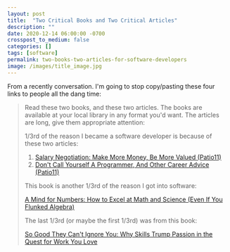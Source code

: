 ```yaml
---
layout: post
title:  "Two Critical Books and Two Critical Articles"
description: ""
date: 2020-12-14 06:00:00 -0700
crosspost_to_medium: false
categories: []
tags: [software]
permalink: two-books-two-articles-for-software-developers
image: /images/title_image.jpg
---
```


From a recently conversation. I'm going to stop copy/pasting these four links to people all the dang time:

> Read these two books, and these two articles. The books are available at your local library in any format you'd want. The articles are long, give them appropriate attention:
> 
> 1/3rd of the reason I became a software developer is because of these two articles:
> 
> 1. [Salary Negotiation: Make More Money, Be More Valued (Patio11)](https://www.kalzumeus.com/2012/01/23/salary-negotiation/)
> 1. [Don't Call Yourself A Programmer, And Other Career Advice (Patio11)](https://www.kalzumeus.com/2011/10/28/dont-call-yourself-a-programmer/)
> 
> This book is another 1/3rd of the reason I got into software:
> 
> [A Mind for Numbers: How to Excel at Math and Science (Even If You Flunked Algebra) ](https://www.goodreads.com/book/show/18693655-a-mind-for-numbers)
> 
> The last 1/3rd (or maybe the first 1/3rd) was from this book:
> 
> [So Good They Can't Ignore You: Why Skills Trump Passion in the Quest for Work You Love](https://www.goodreads.com/book/show/13525945-so-good-they-can-t-ignore-you)

